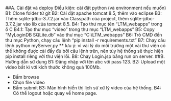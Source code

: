 ##A.	Cài đặt và deploy
Điều kiện: cài đặt python (và environment nếu muốn)
B1: Clone folder từ git
B2: Cài đặt apache tomcat 8.5, thêm vào eclipse
B3: Thêm sqlite-jdbc-3.7.2.jar vào Classpath của project, thêm sqlite-jdbc-3.7.2.jar vào lib của tomcat 8.5.
B4: Tạo thư mục tên “LTM_webapps” trong ổ C
B4.1: Tạo thư mục “video” trong thư mục “LTM_webapps”
B5: Copy “MyLoginDB SQLite.db” vào thư mục “C:\\LTM_webapps”
B6: Trỏ CMD đến thư mục Python, chạy câu lệnh “pip install -r requirements.txt”
B7: Chạy câu lệnh python myServer.py
** lưu ý: vì vài lý do môi trường một vài thư viện có thể không được cài đầy đủ bởi câu lệnh trên, nên tùy hệ thống sẽ thực hiện pip install riêng với thư viện lỗi.
B8: Chạy Login.jsp bằng run on server.
##B.	Hướng dẫn sử dụng
B1: Đăng nhập với tên abc với pass 123.
B2: Upload một video bất kì với kích thước không quá 100Mb.
-	Bấm browse
-	Chọn file video
-	Bấm submit
B3: Màn hình hiển thị lịch sử xử lý video của hệ thống.
B4: Có thể logout hoặc quay về home page.
